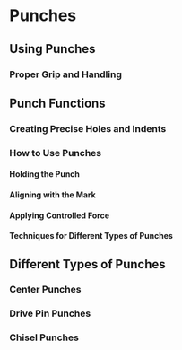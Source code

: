 # Punches
## Using Punches
### Proper Grip and Handling
## Punch Functions
### Creating Precise Holes and Indents
### How to Use Punches
#### Holding the Punch
#### Aligning with the Mark
#### Applying Controlled Force
#### Techniques for Different Types of Punches
## Different Types of Punches
### Center Punches
### Drive Pin Punches
### Chisel Punches